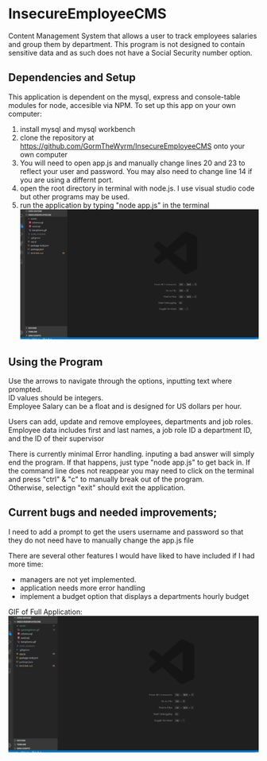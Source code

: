 # InsecureEmployeeCMS
Content Management System that allows a user to track employees salaries and group them by department. This program is not designed to contain sensitive data and as such does not have a Social Security number option.


## Dependencies and Setup
  
This application is dependent on the mysql, express and console-table modules for node, accesible via NPM.
To set up this app on your own computer:  
1. install mysql and mysql workbench
2. clone the repository at https://github.com/GormTheWyrm/InsecureEmployeeCMS onto your own computer
3. You will need to open app.js and manually change lines 20 and 23 to reflect your user and password. You may also need to change line 14 if you are using a differnt port.
4. open the root directory in terminal with node.js. I use visual studio code but other programs may be used.
5. run the application by typing "node app.js" in the terminal
![gif of opening file](/assets/openingDemo.gif)

## Using the Program
  
Use the arrows to navigate through the options, inputting text where prompted.  
ID values should be integers.  
Employee Salary can be a float and is designed for US dollars per hour.

Users can add, update and remove employees, departments and job roles.
Employee data includes first and last names, a job role ID a department ID, and the ID of their supervisor

There is currently minimal Error handling. inputing a bad answer will simply end the program. If that happens, just type "node app.js" to get back in. If the command line does not reappear you may need to click on the terminal and press "ctrl" & "c" to manually break out of the program.  
Otherwise, selectign "exit" should exit the application.

## Current bugs and needed improvements;
I need to add a prompt to get the users username and password so that they do not need have to manually change the app.js file

There are several other features I would have liked to have included if I had more time:  
+ managers are not yet implemented.
+ application needs more error handling
+ implement a budget option that displays a departments hourly budget
  


GIF of Full Application:  
![](/assets/FullDemo.gif)














